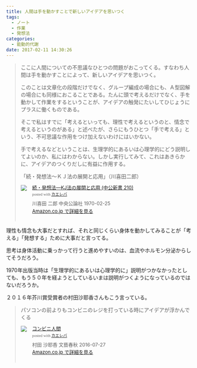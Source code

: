 ```yaml
---
title: 人間は手を動かすことで新しいアイデアを思いつく
tags:
  - ノート
  - 作業
  - 発想法
categories:
  - 能動的代謝
date: 2017-02-11 14:30:26
---
```


> ここに人間についての不思議なひとつの問題がおこってくる。すなわち人間は手を動かすことによって、新しいアイデアを思いつく。
> 
> このことは文章化の段階だけでなく、グループ編成の場合にも、Ａ型図解の場合にも同様におこることである。たんに頭で考えるだけでなく、手を動かして作業をするということが、アイデアの触発にたいしてひじょうにプラスに働くものである。
> 
> そこで私はすでに「考えるといっても、理性で考えるというのと、情念で考えるというのがある」と述べたが、さらにもうひとつ「手で考える」という、不可思議な作用をつけ加えないわけにはいかない。
> 
> 手で考えるなどということは、生理学的にあるいは心理学的にどう説明してよいのか、私にはわからない。しかし実行してみて、これはあきらかに、アイデアのつくりだしに有益に作用する。
> 
> 「続・発想法～ＫＪ法の展開と応用」（川喜田二郎）
> <P>
> <div class="kaerebalink-box" style="text-align:left;padding-bottom:20px;font-size:small;/zoom: 1;overflow: hidden;"><div class="kaerebalink-image" style="float:left;margin:0 15px 10px 0;"><a href="https://www.amazon.co.jp/exec/obidos/ASIN/4121002105/ujina-22/" target="_blank" ><img src="https://images-fe.ssl-images-amazon.com/images/I/41HA0JN814L._SL160_.jpg" style="border: none;" /></a></div><div class="kaerebalink-info" style="line-height:120%;/zoom: 1;overflow: hidden;"><div class="kaerebalink-name" style="margin-bottom:10px;line-height:120%"><a href="https://www.amazon.co.jp/exec/obidos/ASIN/4121002105/ujina-22/" target="_blank" >続・発想法―KJ法の展開と応用 (中公新書 210)</a><div class="kaerebalink-powered-date" style="font-size:8pt;margin-top:5px;font-family:verdana;line-height:120%">posted with <a href="https://kaereba.com" rel="nofollow" target="_blank">カエレバ</a></div></div><div class="kaerebalink-detail" style="margin-bottom:5px;">川喜田 二郎 中央公論社 1970-02-25    </div><div class="kaerebalink-link" style="margin-top: 5px"><a href="https://www.amazon.co.jp/exec/obidos/ASIN/4121002105/ujina-22/" rel="nofollow" target="_blank">Amazon.co.jp で詳細を見る</a></div></div><div class="booklink-footer" style="clear: left"></div></div>

理性も情念も大事だとすれば、それと同じくらい身体を動かしてみることが「考える」「発想する」ために大事だと言ってる。

思考は身体活動に乗っかって行うと進めやすいのは、血流やホルモン分泌からしてそうだろう。

1970年出版当時は「生理学的にあるいは心理学的に」説明がつかなかったとしても、もう５０年を経ようとしているいまは説明がつくようになっているのではないだろうか。

２０１６年芥川賞受賞者の村田沙耶香さんもこう言っている。

> パソコンの前よりもコンビニのレジを打っている時にアイデアが浮かんでくる
> <div class="kaerebalink-box" style="text-align:left;padding-bottom:20px;font-size:small;/zoom: 1;overflow: hidden;"><div class="kaerebalink-image" style="float:left;margin:0 15px 10px 0;"><a href="https://www.amazon.co.jp/exec/obidos/ASIN/4163906185/ujina-22/" target="_blank" ><img src="https://images-fe.ssl-images-amazon.com/images/I/51%2Bpx9T8vNL._SL160_.jpg" style="border: none;" /></a></div><div class="kaerebalink-info" style="line-height:120%;/zoom: 1;overflow: hidden;"><div class="kaerebalink-name" style="margin-bottom:10px;line-height:120%"><a href="https://www.amazon.co.jp/exec/obidos/ASIN/4163906185/ujina-22/" target="_blank" >コンビニ人間</a><div class="kaerebalink-powered-date" style="font-size:8pt;margin-top:5px;font-family:verdana;line-height:120%">posted with <a href="https://kaereba.com" rel="nofollow" target="_blank">カエレバ</a></div></div><div class="kaerebalink-detail" style="margin-bottom:5px;">村田 沙耶香 文藝春秋 2016-07-27    </div><div class="kaerebalink-link" style="margin-top: 5px"><a href="https://www.amazon.co.jp/exec/obidos/ASIN/4163906185/ujina-22/" rel="nofollow" target="_blank">Amazon.co.jp で詳細を見る</a></div></div><div class="booklink-footer" style="clear: left"></div></div>